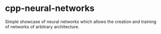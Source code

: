 # cpp-neural-networks
Simple showcase of neural networks which allows the creation and training of networks of arbitrary architecture.
